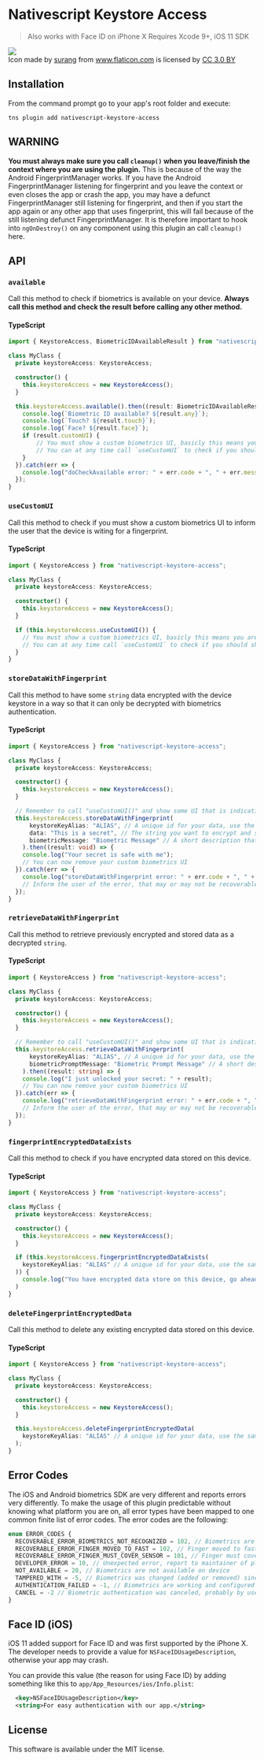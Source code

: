 # Nativescript Keystore Access

> Also works with Face ID on iPhone X
> Requires Xcode 9+, iOS 11 SDK

<img src="https://github.com/kirbydesign/nativescript-keystore-access/master/media/fingerprint-icon.png" />
<div>Icon made by <a href="https://www.flaticon.com/authors/surang" title="surang">surang</a> from <a href="https://www.flaticon.com/" title="Flaticon">www.flaticon.com</a> is licensed by <a href="http://creativecommons.org/licenses/by/3.0/" title="Creative Commons BY 3.0" target="_blank">CC 3.0 BY</a></div>

## Installation
From the command prompt go to your app's root folder and execute:
```
tns plugin add nativescript-keystore-access
```

## WARNING
**You must always make sure you call `cleanup()` when you leave/finish the context where you are using the plugin.** This is because of the way the Android FingerprintManager works. If you have the Android FingerprintManager listening for fingerprint and you leave the context or even closes the app or crash the app, you may have a defunct FingerprintManager still listening for fingerprint, and then if you start the app again or any other app that uses fingerprint, this will fail because of the still listening defunct FingerprintManager. It is therefore important to hook into `ngOnDestroy()` on any component using this plugin an call `cleanup()` here.

## API

### `available`

Call this method to check if biometrics is available on your device. **Always call this method and check the result before calling any other method.**

#### TypeScript

```typescript
import { KeystoreAccess, BiometricIDAvailableResult } from "nativescript-keystore-access";

class MyClass {
  private keystoreAccess: KeystoreAccess;

  constructor() {
    this.keystoreAccess = new KeystoreAccess();
  }

  this.keystoreAccess.available().then((result: BiometricIDAvailableResult) => {
    console.log(`Biometric ID available? ${result.any}`);
    console.log(`Touch? ${result.touch}`);
    console.log(`Face? ${result.face}`);
    if (result.customUI) {
        // You must show a custom biometrics UI, basicly this means you are on Android and the OS does not show a UI for you.
        // You can at any time call `useCustomUI` to check if you should show a custom biometrics UI.
    }
  }).catch(err => {
    console.log("doCheckAvailable error: " + err.code + ", " + err.message);
  });
}
```

### `useCustomUI`

Call this method to check if you must show a custom biometrics UI to inform the user that the device is witing for a fingerprint.

#### TypeScript

```typescript
import { KeystoreAccess } from "nativescript-keystore-access";

class MyClass {
  private keystoreAccess: KeystoreAccess;

  constructor() {
    this.keystoreAccess = new KeystoreAccess();
  }

  if (this.keystoreAccess.useCustomUI()) {
    // You must show a custom biometrics UI, basicly this means you are on Android and the OS does not show a UI for you.
    // You can at any time call `useCustomUI` to check if you should show a custom biometrics UI.
  }
}
```

### `storeDataWithFingerprint`

Call this method to have some `string` data encrypted with the device keystore in a way so that it can only be decrypted with biometrics authentication.

#### TypeScript

```typescript
import { KeystoreAccess } from "nativescript-keystore-access";

class MyClass {
  private keystoreAccess: KeystoreAccess;

  constructor() {
    this.keystoreAccess = new KeystoreAccess();
  }

  // Remember to call "useCustomUI()" and show some UI that is indicating to the user that the device is awaiting a fingerprint.
  this.keystoreAccess.storeDataWithFingerprint(
      keystoreKeyAlias: "ALIAS", // A unique id for your data, use the same key for encryption and decryption of the same data, and another key for different data.
      data: "This is a secret", // The string you want to encrypt and store.
      biometricMessage: "Biometric Message" // A short description that will show up on the iOS biometrics dialog.
    ).then((result: void) => {
    console.log("Your secret is safe with me");
    // You can now remove your custom biometrics UI
  }).catch(err => {
    console.log("storeDataWithFingerprint error: " + err.code + ", " + err.message);
    // Inform the user of the error, that may or may not be recoverable, on your custom biometrics UI
  });
}
```

### `retrieveDataWithFingerprint`

Call this method to retrieve previously encrypted and stored data as a decrypted `string`.

#### TypeScript

```typescript
import { KeystoreAccess } from "nativescript-keystore-access";

class MyClass {
  private keystoreAccess: KeystoreAccess;

  constructor() {
    this.keystoreAccess = new KeystoreAccess();
  }

  // Remember to call "useCustomUI()" and show some UI that is indicating to the user that the device is awaiting a fingerprint.
  this.keystoreAccess.retrieveDataWithFingerprint(
      keystoreKeyAlias: "ALIAS", // A unique id for your data, use the same key for encryption and decryption of the same data, and another key for different data.
      biometricPromptMessage: "Biometric Prompt Message" // A short description that will show up on the iOS biometrics dialog.
    ).then((result: string) => {
    console.log("I just unlocked your secret: " + result);
    // You can now remove your custom biometrics UI
  }).catch(err => {
    console.log("retrieveDataWithFingerprint error: " + err.code + ", " + err.message);
    // Inform the user of the error, that may or may not be recoverable, on your custom biometrics UI
  });
}
```

### `fingerprintEncryptedDataExists`

Call this method to check if you have encrypted data stored on this device.

#### TypeScript

```typescript
import { KeystoreAccess } from "nativescript-keystore-access";

class MyClass {
  private keystoreAccess: KeystoreAccess;

  constructor() {
    this.keystoreAccess = new KeystoreAccess();
  }

  if (this.keystoreAccess.fingerprintEncryptedDataExists(
    keystoreKeyAlias: "ALIAS" // A unique id for your data, use the same key for encryption and decryption of the same data, and another key for different data.
  )) {
    console.log("You have encrypted data store on this device, go ahead and retrieve it if you like");
  )
}
```

### `deleteFingerprintEncryptedData`

Call this method to delete any existing encrypted data stored on this device.

#### TypeScript

```typescript
import { KeystoreAccess } from "nativescript-keystore-access";

class MyClass {
  private keystoreAccess: KeystoreAccess;

  constructor() {
    this.keystoreAccess = new KeystoreAccess();
  }

  this.keystoreAccess.deleteFingerprintEncryptedData(
    keystoreKeyAlias: "ALIAS" // A unique id for your data, use the same key for encryption and decryption of the same data, and another key for different data.
  );
}
```

## Error Codes

The iOS and Android biometrics SDK are very different and reports errors very differently.
To make the usage of this plugin predictable without knowing what platform you are on, all error types have been mapped to one common finite list of error codes.
The error codes are the following:

```typescript
enum ERROR_CODES {
  RECOVERABLE_ERROR_BIOMETRICS_NOT_RECOGNIZED = 102, // Biometrics are working and configured correctly, but the biometric input was not recognized
  RECOVERABLE_ERROR_FINGER_MOVED_TO_FAST = 102, // Finger moved to fast on the fingerprint sensor (only Android)
  RECOVERABLE_ERROR_FINGER_MUST_COVER_SENSOR = 101, // Finger must cover entire sensor (only Android)
  DEVELOPER_ERROR = 10, // Unexpected error, report to maintainer of plugin please
  NOT_AVAILABLE = 20, // Biometrics are not available on device
  TAMPERED_WITH = -5, // Biometrics was changed (added or removed) since last successful authentication, maybe a hacker was on your device
  AUTHENTICATION_FAILED = -1, // Biometrics are working and configured correctly, but the biometric input was not recognized
  CANCEL = -2 // Biometric authentication was canceled, probably by user
}
```

## Face ID (iOS)
iOS 11 added support for Face ID and was first supported by the iPhone X.
The developer needs to provide a value for `NSFaceIDUsageDescription`, otherwise your app may crash.

You can provide this value (the reason for using Face ID) by adding something like this to `app/App_Resources/ios/Info.plist`:

```xml
  <key>NSFaceIDUsageDescription</key>
  <string>For easy authentication with our app.</string>
```

## License

This software is available under the MIT license.